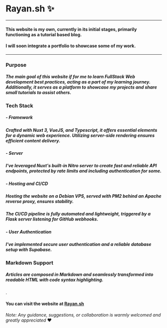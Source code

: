 # Rayan.sh ✨
______
#### This website is my own, currently in its initial stages, primarily functioning as a tutorial based blog.
#### I will soon integrate a portfolio to showcase some of my work.
___

### Purpose
##### The main goal of this website if for me to learn FullStack Web development best practices, acting as a part of my learning journey. Additionally, it serves as a platform to showcase my projects and share small tutorials to assist others.

### Tech Stack
##### - Framework
##### Crafted with Nuxt 3, VueJS, and Typescript, it offers essential elements for a dynamic web experience. Utilizing server-side rendering ensures efficient content delivery.
##### - Server
##### I've leveraged Nuxt's built-in Nitro server to create fast and reliable API endpoints, protected by rate limits and including authentication for some.
##### - Hosting and CI/CD
##### Hosting the website on a Debian VPS, served with PM2 behind an Apache reverse proxy, ensures stability.
#####  The CI/CD pipeline is fully automated and lightweight, triggered by a Flask server listening for GitHub webhooks.
##### - User Authentication
##### I've implemented secure user authentication and a reliable database setup with Supabase.

### Markdown Support
##### Articles are composed in Markdown and seamlessly transformed into readable HTML with code syntax highlighting.

.
#### You can visit the website at [Rayan.sh](https://rayan.sh/)
_Note: Any guidance, suggestions, or collaboration is warmly welcomed and greatly appreciated_ ♥️